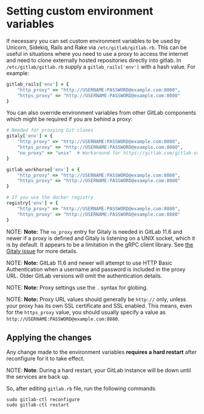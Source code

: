 # Setting custom environment variables

If necessary you can set custom environment variables to be used by Unicorn,
Sidekiq, Rails and Rake via `/etc/gitlab/gitlab.rb`.  This can be useful in
situations where you need to use a proxy to access the internet and need to
clone externally hosted repositories directly into gitlab.  In
`/etc/gitlab/gitlab.rb` supply a `gitlab_rails['env']` with a hash value. For
example:

```ruby
gitlab_rails['env'] = {
    "http_proxy" => "http://USERNAME:PASSWORD@example.com:8080",
    "https_proxy" => "http://USERNAME:PASSWORD@example.com:8080"
}
```

You can also override environment variables from other GitLab components which
might be required if you are behind a proxy:

```ruby
# Needed for proxying Git clones
gitaly['env'] = {
    "http_proxy" => "http://USERNAME:PASSWORD@example.com:8080",
    "https_proxy" => "http://USERNAME:PASSWORD@example.com:8080",
    "no_proxy" => "unix"  # Workaround for https://gitlab.com/gitlab-org/gitaly/issues/1447
}

gitlab_workhorse['env'] = {
    "http_proxy" => "http://USERNAME:PASSWORD@example.com:8080",
    "https_proxy" => "http://USERNAME:PASSWORD@example.com:8080"
}

# If you use the docker registry
registry['env'] = {
    "http_proxy" => "http://USERNAME:PASSWORD@example.com:8080",
    "https_proxy" => "http://USERNAME:PASSWORD@example.com:8080"
}
```

NOTE: **Note:** The `no_proxy` entry for Gitaly is needed in GitLab 11.6
and newer if a proxy is defined and Gitaly is listening on a UNIX
socket, which it is by default. It appears to be a limitation in the
gRPC client library. See [the Gitaly
issue](https://gitlab.com/gitlab-org/gitaly/issues/1447) for more
details.

NOTE: **Note:** GitLab 11.6 and newer will attempt to use HTTP Basic
Authentication when a username and password is included in the proxy
URL. Older GitLab versions will omit the authentication details.

NOTE: **Note:** Proxy settings use the `.` syntax for globing.

NOTE: **Note:** Proxy URL values should generally be `http://` only, unless
your proxy has its own SSL certificate and SSL enabled. This means, even for
the `https_proxy` value, you should usually specify a value as
`http://USERNAME:PASSWORD@example.com:8080`.

## Applying the changes

Any change made to the environment variables **requires a hard restart** after
reconfigure for it to take effect.

NOTE: **Note**: During a hard restart, your GitLab instance will be down until the
services are back up.

So, after editing `gitlab.rb` file, run the following commands

```shell
sudo gitlab-ctl reconfigure
sudo gitlab-ctl restart
```
